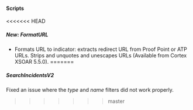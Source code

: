 
#### Scripts
<<<<<<< HEAD
##### New: FormatURL
- Formats URL to indicator: extracts redirect URL from Proof Point or ATP URLs. Strips and unquotes and unescapes URLs (Available from Cortex XSOAR 5.5.0).
=======
##### SearchIncidentsV2
Fixed an issue where the *type* and *name* filters did not work properly.
>>>>>>> master
